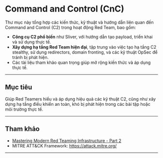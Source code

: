 # Command and Control (CnC)

Thư mục này tổng hợp các kiến thức, kỹ thuật và hướng dẫn liên quan đến Command and Control (C2) trong hoạt động Red Team, bao gồm:

- **Công cụ C2 phổ biến** như Sliver, với hướng dẫn tạo payload, triển khai và sử dụng thực tế.
- **Xây dựng hạ tầng Red Team hiện đại**, tập trung vào việc tạo hạ tầng C2 stealthy, sử dụng redirectors, domain fronting, và các kỹ thuật OpSec để tránh bị phát hiện.
- Các tài liệu tham khảo quan trọng giúp mở rộng kiến thức và áp dụng thực tế.

---

## Mục tiêu

Giúp Red Teamers hiểu và áp dụng hiệu quả các kỹ thuật C2, cũng như xây dựng hạ tầng điều khiển an toàn, khó bị phát hiện trong các bài tập hoặc môi trường thực tế.

---

## Tham khảo

- [Mastering Modern Red Teaming Infrastructure - Part 2](https://medium.com/@frsfaisall/mastering-modern-red-teaming-infrastructure-part-2-building-stealthy-c2-infrastructure-with-312aec7e1e48)
- MITRE ATT&CK Framework: https://attack.mitre.org/

---